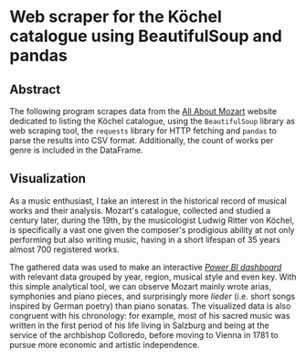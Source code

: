 # **Web scraper for the Köchel catalogue using BeautifulSoup and pandas**

## Abstract

The following program scrapes data from the [All About Mozart](https://allaboutmozart.com/mozart-kochel-catalogue-works-compositions-koechel/) website dedicated to listing the Köchel catalogue, using the `BeautifulSoup` library as web scraping tool, the `requests` library for HTTP fetching and `pandas` to parse the results into CSV format. Additionally, the count of works per genre is included in the DataFrame.

## Visualization

As a music enthusiast, I take an interest in the historical record of musical works and their analysis. Mozart's catalogue, collected and studied a century later, during the 19th, by the musicologist Ludwig Ritter von Köchel, is specifically a vast one given the composer's prodigious ability at not only performing but also writing music, having in a short lifespan of 35 years almost 700 registered works.

The gathered data was used to make an interactive _[Power BI dashboard](https://app.powerbi.com/view?r=eyJrIjoiMTU3YzJjZmUtMjcxYi00MGRlLWJmMmEtY2M2N2I5NWNjNzQ3IiwidCI6IjMxM2IxZjdmLWQ3NDYtNDczYy04MDNkLTEyMjIwMjJhMTNhOCIsImMiOjR9)_ with relevant data grouped by year, region, musical style and even key. With this simple analytical tool, we can observe Mozart mainly wrote arias, symphonies and piano pieces, and surprisingly more _lieder_ (i.e. short songs inspired by German poetry) than piano sonatas. The visualized data is also congruent with his chronology: for example, most of his sacred music was written in the first period of his life living in Salzburg and being at the service of the archbishop Colloredo, before moving to Vienna in 1781 to pursue more economic and artistic independence.